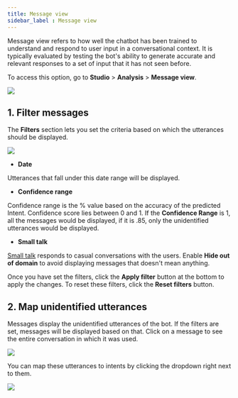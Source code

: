 ```yaml
---
title: Message view
sidebar_label : Message view
---
```



Message view refers to how well the chatbot has been trained to understand and respond to user input in a conversational context. It is typically evaluated by testing the bot's ability to generate accurate and relevant responses to a set of input that it has not seen before. 

To access this option, go to **Studio** > **Analysis** > **Message view**.

   ![](https://i.imgur.com/BqM4cUP.png)


## 1. Filter messages 

 The **Filters** section lets you set the criteria based on which the utterances should be displayed.

   ![](https://i.imgur.com/jUKk8S1.png)

* **Date**

 Utterances that fall under this date range will be displayed. 

* **Confidence range**

 Confidence range is the % value based on the accuracy of the predicted Intent. Confidence score lies between 0 and 1. If the **Confidence Range** is 1, all the messages would be displayed, if it is .85, only the unidentified utterances would be displayed.

* **Small talk**

 [Small talk](https://docs.yellow.ai/docs/platform_concepts/studio/train/smalltalk) responds to casual conversations with the users. Enable **Hide out of domain** to avoid displaying messages that doesn't mean anything.

 Once you have set the filters, click the **Apply filter** button at the bottom to apply the changes. To reset these filters, click the **Reset filters** button.

## 2. Map unidentified utterances

 Messages display the unidentified utterances of the bot. If the filters are set, messages will be displayed based on that. Click on a message to see the entire conversation in which it was used. 

   ![](https://i.imgur.com/EB4byme.png)

 You can map these utterances to intents by clicking the dropdown right next to them.

   ![](https://i.imgur.com/9W8UEOc.png)


